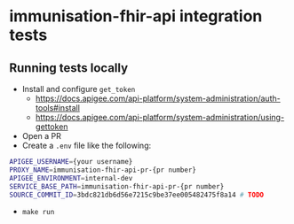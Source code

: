 # immunisation-fhir-api integration tests

## Running tests locally

- Install and configure `get_token`
  - https://docs.apigee.com/api-platform/system-administration/auth-tools#install
  - https://docs.apigee.com/api-platform/system-administration/using-gettoken
- Open a PR
- Create a `.env` file like the following:

```bash
APIGEE_USERNAME={your username}
PROXY_NAME=immunisation-fhir-api-pr-{pr number}
APIGEE_ENVIRONMENT=internal-dev
SERVICE_BASE_PATH=immunisation-fhir-api-pr-{pr number}
SOURCE_COMMIT_ID=3bdc821db6d56e7215c9be37ee005482475f8a14 # TODO
```

- `make run`
